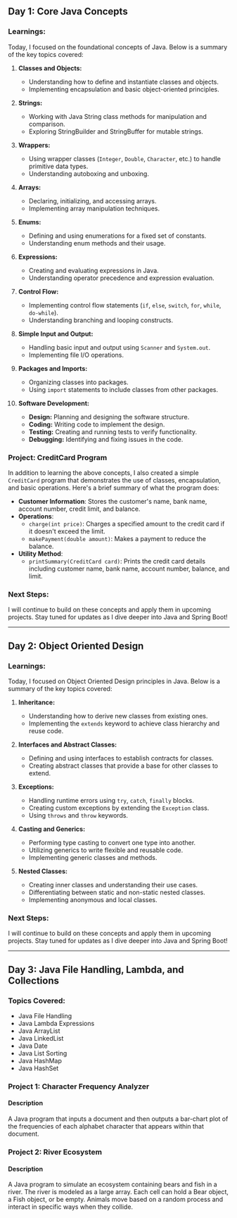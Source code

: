 ## Day 1: Core Java Concepts

### **Learnings:**

Today, I focused on the foundational concepts of Java. Below is a summary of the key topics covered:

1. **Classes and Objects:**
    - Understanding how to define and instantiate classes and objects.
    - Implementing encapsulation and basic object-oriented principles.

2. **Strings:**
    - Working with Java String class methods for manipulation and comparison.
    - Exploring StringBuilder and StringBuffer for mutable strings.

3. **Wrappers:**
    - Using wrapper classes (`Integer`, `Double`, `Character`, etc.) to handle primitive data types.
    - Understanding autoboxing and unboxing.

4. **Arrays:**
    - Declaring, initializing, and accessing arrays.
    - Implementing array manipulation techniques.

5. **Enums:**
    - Defining and using enumerations for a fixed set of constants.
    - Understanding enum methods and their usage.

6. **Expressions:**
    - Creating and evaluating expressions in Java.
    - Understanding operator precedence and expression evaluation.

7. **Control Flow:**
    - Implementing control flow statements (`if`, `else`, `switch`, `for`, `while`, `do-while`).
    - Understanding branching and looping constructs.

8. **Simple Input and Output:**
    - Handling basic input and output using `Scanner` and `System.out`.
    - Implementing file I/O operations.

9. **Packages and Imports:**
    - Organizing classes into packages.
    - Using `import` statements to include classes from other packages.

10. **Software Development:**
    - **Design:** Planning and designing the software structure.
    - **Coding:** Writing code to implement the design.
    - **Testing:** Creating and running tests to verify functionality.
    - **Debugging:** Identifying and fixing issues in the code.


### **Project: CreditCard Program**

In addition to learning the above concepts, I also created a simple `CreditCard` program that demonstrates the use of classes, encapsulation, and basic operations. Here's a brief summary of what the program does:

- **Customer Information**: Stores the customer's name, bank name, account number, credit limit, and balance.
- **Operations**:
   - `charge(int price)`: Charges a specified amount to the credit card if it doesn't exceed the limit.
   - `makePayment(double amount)`: Makes a payment to reduce the balance.
- **Utility Method**:
   - `printSummary(CreditCard card)`: Prints the credit card details including customer name, bank name, account number, balance, and limit.

### **Next Steps:**

I will continue to build on these concepts and apply them in upcoming projects. Stay tuned for updates as I dive deeper into Java and Spring Boot!


---

## Day 2: Object Oriented Design

### **Learnings:**

Today, I focused on Object Oriented Design principles in Java. Below is a summary of the key topics covered:

1. **Inheritance:**
    - Understanding how to derive new classes from existing ones.
    - Implementing the `extends` keyword to achieve class hierarchy and reuse code.

2. **Interfaces and Abstract Classes:**
    - Defining and using interfaces to establish contracts for classes.
    - Creating abstract classes that provide a base for other classes to extend.

3. **Exceptions:**
    - Handling runtime errors using `try`, `catch`, `finally` blocks.
    - Creating custom exceptions by extending the `Exception` class.
    - Using `throws` and `throw` keywords.

4. **Casting and Generics:**
    - Performing type casting to convert one type into another.
    - Utilizing generics to write flexible and reusable code.
    - Implementing generic classes and methods.

5. **Nested Classes:**
    - Creating inner classes and understanding their use cases.
    - Differentiating between static and non-static nested classes.
    - Implementing anonymous and local classes.


### **Next Steps:**

I will continue to build on these concepts and apply them in upcoming projects. Stay tuned for updates as I dive deeper into Java and Spring Boot!


----

## Day 3: Java File Handling, Lambda, and Collections

### Topics Covered:
- Java File Handling
- Java Lambda Expressions
- Java ArrayList
- Java LinkedList
- Java Date
- Java List Sorting
- Java HashMap
- Java HashSet

### Project 1: Character Frequency Analyzer

#### Description
A Java program that inputs a document and then outputs a bar-chart plot of the frequencies of each alphabet character that appears within that document.

### Project 2: River Ecosystem

#### Description
   A Java program to simulate an ecosystem containing bears and fish in a river. The river is modeled as a large array. Each cell can hold a Bear object, a Fish object, or be empty. Animals move based on a random process and interact in specific ways when they collide.